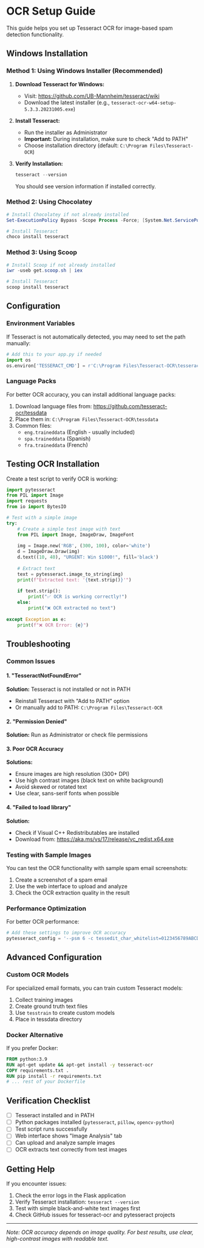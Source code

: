# OCR Setup Guide

This guide helps you set up Tesseract OCR for image-based spam detection functionality.

## Windows Installation

### Method 1: Using Windows Installer (Recommended)

1. **Download Tesseract for Windows:**
   - Visit: https://github.com/UB-Mannheim/tesseract/wiki
   - Download the latest installer (e.g., `tesseract-ocr-w64-setup-5.3.3.20231005.exe`)

2. **Install Tesseract:**
   - Run the installer as Administrator
   - **Important:** During installation, make sure to check "Add to PATH"
   - Choose installation directory (default: `C:\Program Files\Tesseract-OCR`)

3. **Verify Installation:**
   ```powershell
   tesseract --version
   ```
   You should see version information if installed correctly.

### Method 2: Using Chocolatey

```powershell
# Install Chocolatey if not already installed
Set-ExecutionPolicy Bypass -Scope Process -Force; [System.Net.ServicePointManager]::SecurityProtocol = [System.Net.ServicePointManager]::SecurityProtocol -bor 3072; iex ((New-Object System.Net.WebClient).DownloadString('https://community.chocolatey.org/install.ps1'))

# Install Tesseract
choco install tesseract
```

### Method 3: Using Scoop

```powershell
# Install Scoop if not already installed
iwr -useb get.scoop.sh | iex

# Install Tesseract
scoop install tesseract
```

## Configuration

### Environment Variables

If Tesseract is not automatically detected, you may need to set the path manually:

```python
# Add this to your app.py if needed
import os
os.environ['TESSERACT_CMD'] = r'C:\Program Files\Tesseract-OCR\tesseract.exe'
```

### Language Packs

For better OCR accuracy, you can install additional language packs:

1. Download language files from: https://github.com/tesseract-ocr/tessdata
2. Place them in: `C:\Program Files\Tesseract-OCR\tessdata`
3. Common files:
   - `eng.traineddata` (English - usually included)
   - `spa.traineddata` (Spanish)
   - `fra.traineddata` (French)

## Testing OCR Installation

Create a test script to verify OCR is working:

```python
import pytesseract
from PIL import Image
import requests
from io import BytesIO

# Test with a simple image
try:
    # Create a simple test image with text
    from PIL import Image, ImageDraw, ImageFont
    
    img = Image.new('RGB', (300, 100), color='white')
    d = ImageDraw.Draw(img)
    d.text((10, 40), "URGENT: Win $1000!", fill='black')
    
    # Extract text
    text = pytesseract.image_to_string(img)
    print(f"Extracted text: '{text.strip()}'")
    
    if text.strip():
        print("✅ OCR is working correctly!")
    else:
        print("❌ OCR extracted no text")
        
except Exception as e:
    print(f"❌ OCR Error: {e}")
```

## Troubleshooting

### Common Issues

#### 1. "TesseractNotFoundError"
**Solution:** Tesseract is not installed or not in PATH
- Reinstall Tesseract with "Add to PATH" option
- Or manually add to PATH: `C:\Program Files\Tesseract-OCR`

#### 2. "Permission Denied"
**Solution:** Run as Administrator or check file permissions

#### 3. Poor OCR Accuracy
**Solutions:**
- Ensure images are high resolution (300+ DPI)
- Use high contrast images (black text on white background)
- Avoid skewed or rotated text
- Use clear, sans-serif fonts when possible

#### 4. "Failed to load library"
**Solution:** 
- Check if Visual C++ Redistributables are installed
- Download from: https://aka.ms/vs/17/release/vc_redist.x64.exe

### Testing with Sample Images

You can test the OCR functionality with sample spam email screenshots:

1. Create a screenshot of a spam email
2. Use the web interface to upload and analyze
3. Check the OCR extraction quality in the result

### Performance Optimization

For better OCR performance:

```python
# Add these settings to improve OCR accuracy
pytesseract_config = '--psm 6 -c tessedit_char_whitelist=0123456789ABCDEFGHIJKLMNOPQRSTUVWXYZabcdefghijklmnopqrstuvwxyz!@#$%^&*(),.?":{}|<> '
```

## Advanced Configuration

### Custom OCR Models

For specialized email formats, you can train custom Tesseract models:

1. Collect training images
2. Create ground truth text files
3. Use `tesstrain` to create custom models
4. Place in tessdata directory

### Docker Alternative

If you prefer Docker:

```dockerfile
FROM python:3.9
RUN apt-get update && apt-get install -y tesseract-ocr
COPY requirements.txt .
RUN pip install -r requirements.txt
# ... rest of your Dockerfile
```

## Verification Checklist

- [ ] Tesseract installed and in PATH
- [ ] Python packages installed (`pytesseract`, `pillow`, `opencv-python`)
- [ ] Test script runs successfully
- [ ] Web interface shows "Image Analysis" tab
- [ ] Can upload and analyze sample images
- [ ] OCR extracts text correctly from test images

## Getting Help

If you encounter issues:

1. Check the error logs in the Flask application
2. Verify Tesseract installation: `tesseract --version`
3. Test with simple black-and-white text images first
4. Check GitHub issues for tesseract-ocr and pytesseract projects

---

*Note: OCR accuracy depends on image quality. For best results, use clear, high-contrast images with readable text.*
